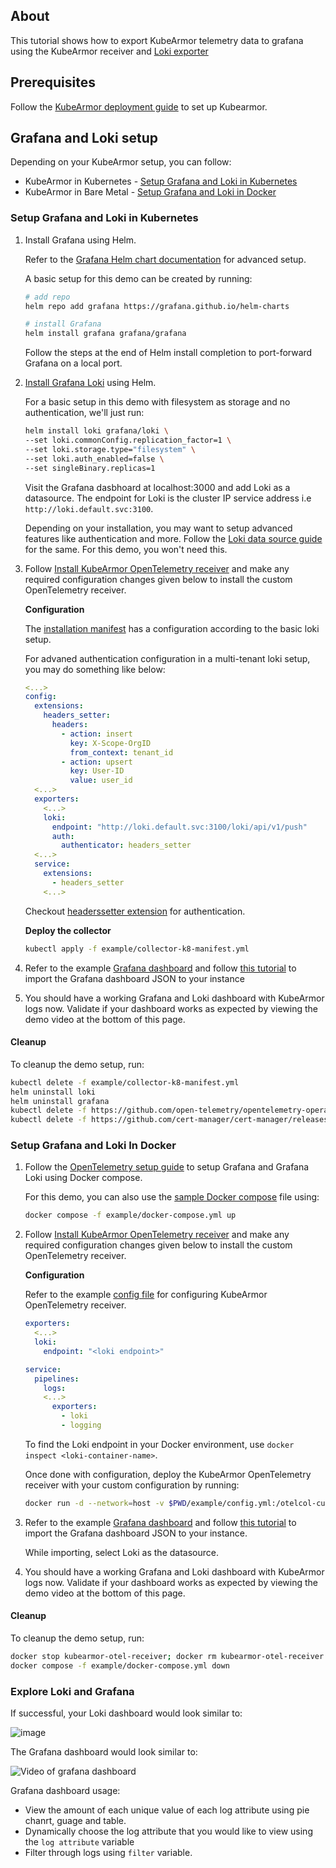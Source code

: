 ## About
This tutorial shows how to export KubeArmor telemetry data to grafana using the KubeArmor receiver and [Loki exporter](https://github.com/open-telemetry/opentelemetry-collector-contrib/tree/main/exporter/lokiexporter)

## Prerequisites
Follow the [KubeArmor deployment guide](https://github.com/kubearmor/KubeArmor/blob/main/getting-started/deployment_guide.md#L20-L19) to set up Kubearmor.

## Grafana and Loki setup
Depending on your KubeArmor setup, you can follow:
* KubeArmor in Kubernetes - [Setup Grafana and Loki in Kubernetes](#setup-grafana-and-loki-in-kubernetes)
* KubeArmor in Bare Metal - [Setup Grafana and Loki in Docker](#setup-grafana-and-loki-in-docker)

### Setup Grafana and Loki in Kubernetes
1. Install Grafana using Helm.

    Refer to the [Grafana Helm chart documentation](https://github.com/grafana/helm-charts/blob/main/charts/grafana/README.md) for advanced setup.

    A basic setup for this demo can be created by running:
    ```bash
    # add repo
    helm repo add grafana https://grafana.github.io/helm-charts

    # install Grafana
    helm install grafana grafana/grafana
    ```
    Follow the steps at the end of Helm install completion to port-forward Grafana on a local port.

2. [Install Grafana Loki](https://grafana.com/docs/loki/latest/installation/helm/install-scalable/) using Helm.

    For a basic setup in this demo with filesystem as storage and no authentication, we'll just run:
    ```bash
    helm install loki grafana/loki \
    --set loki.commonConfig.replication_factor=1 \
    --set loki.storage.type="filesystem" \
    --set loki.auth_enabled=false \
    --set singleBinary.replicas=1
    ```

    Visit the Grafana dasbhoard at localhost:3000 and add Loki as a datasource. The endpoint for Loki is the cluster IP service address i.e `http://loki.default.svc:3100`.

    Depending on your installation, you may want to setup advanced features like authentication and more. Follow the [Loki data source guide](https://grafana.com/docs/grafana/latest/datasources/loki/) for the same. For this demo, you won't need this.

3. Follow [Install KubeArmor OpenTelemetry receiver](./tutorial.md#collector-in-kubernetes-environment) and make any required configuration changes given below to install the custom OpenTelemetry receiver.

    **Configuration**

    The [installation manifest](../collector-k8-manifest.yml) has a configuration according to the basic loki setup.

    For advaned authentication configuration in a multi-tenant loki setup, you may do something like below:
    ```yaml
    <...>
    config:
      extensions:
        headers_setter:
          headers:
            - action: insert
              key: X-Scope-OrgID
              from_context: tenant_id
            - action: upsert
              key: User-ID
              value: user_id
      <...>
      exporters:
        <...>
        loki:
          endpoint: "http://loki.default.svc:3100/loki/api/v1/push"
          auth:
            authenticator: headers_setter
      <...>
      service:
        extensions:
          - headers_setter
        <...>
    ```

    Checkout [headerssetter extension](http://github.com/open-telemetry/opentelemetry-collector-contrib/extension/headers) for authentication.

    **Deploy the collector**
    ```bash
    kubectl apply -f example/collector-k8-manifest.yml
    ```

4. Refer to the example [Grafana dashboard](../grafana_dashboard.json) and follow [this tutorial](https://grafana.com/docs/grafana/latest/dashboards/manage-dashboards/#import-a-dashboard) to import the Grafana dashboard JSON to your instance

5. You should have a working Grafana and Loki dashboard with KubeArmor logs now. Validate if your dashboard works as expected by viewing the demo video at the bottom of this page.

#### Cleanup
To cleanup the demo setup, run:
```bash
kubectl delete -f example/collector-k8-manifest.yml
helm uninstall loki
helm uninstall grafana
kubectl delete -f https://github.com/open-telemetry/opentelemetry-operator/releases/latest/download/opentelemetry-operator.yaml
kubectl delete -f https://github.com/cert-manager/cert-manager/releases/latest/download/cert-manager.yaml
```

### Setup Grafana and Loki In Docker
1. Follow the [OpenTelemetry setup guide](https://grafana.com/docs/opentelemetry/collector/send-logs-to-loki/) to setup Grafana and Grafana Loki using Docker compose.

    For this demo, you can also use the [sample Docker compose](../docker-compose.yml) file using:
    ```bash
    docker compose -f example/docker-compose.yml up
    ```

2. Follow [Install KubeArmor OpenTelemetry receiver](./tutorial.md#collector-on-bare-metal) and make any required configuration changes given below to install the custom OpenTelemetry receiver.

    **Configuration**

    Refer to the example [config file](../config.yml) for configuring KubeArmor OpenTelemetry receiver.
     ```yaml
     exporters:
       <...>
       loki:
         endpoint: "<loki endpoint>"

     service:
       pipelines:
         logs:
         <...>
           exporters:
             - loki
             - logging
     ```
   To find the Loki endpoint in your Docker environment, use `docker inspect <loki-container-name>`.

   Once done with configuration, deploy the KubeArmor OpenTelemetry receiver with your custom configuration by running:
   ```bash
   docker run -d --network=host -v $PWD/example/config.yml:/otelcol-custom/config.yml --name=kubearmor-otel-receiver kubearmor/otel-receiver:latest
   ```

3. Refer to the example [Grafana dashboard](../grafana_dashboard.json) and follow [this tutorial](https://grafana.com/docs/grafana/latest/dashboards/manage-dashboards/#import-a-dashboard) to import the Grafana dashboard JSON to your instance.

    While importing, select Loki as the datasource.

4. You should have a working Grafana and Loki dashboard with KubeArmor logs now. Validate if your dashboard works as expected by viewing the demo video at the bottom of this page.

#### Cleanup
To cleanup the demo setup, run:
```bash
docker stop kubearmor-otel-receiver; docker rm kubearmor-otel-receiver
docker compose -f example/docker-compose.yml down
```

### Explore Loki and Grafana
If successful, your Loki dashboard would look similar to:

![image](https://user-images.githubusercontent.com/59079323/235289951-6842da6f-a020-4723-81f6-02bae0987d1c.png)

The Grafana dashboard would look similar to:

![Video of grafana dashboard](https://1drv.ms/v/s!AqdT9dah_scBkD5QWHz--sK7acwZ?e=cmty14)

Grafana dashboard usage:
- View the amount of each unique value of each log attribute using pie chanrt, guage and table.
- Dynamically choose the log attribute that you would like to view using the `log attribute` variable
- Filter through logs using `filter` variable.
